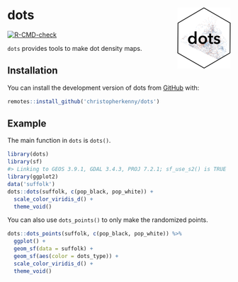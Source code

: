 
<!-- README.md is generated from README.Rmd. Please edit that file -->

# dots <img src="man/figures/logo.png" align="right" height="138" />

<!-- badges: start -->

[![R-CMD-check](https://github.com/christopherkenny/dots/actions/workflows/R-CMD-check.yaml/badge.svg)](https://github.com/christopherkenny/dots/actions/workflows/R-CMD-check.yaml)
<!-- badges: end -->

`dots` provides tools to make dot density maps.

## Installation

You can install the development version of dots from
[GitHub](https://github.com/) with:

``` r
remotes::install_github('christopherkenny/dots')
```

## Example

The main function in `dots` is `dots()`.

``` r
library(dots)
library(sf)
#> Linking to GEOS 3.9.1, GDAL 3.4.3, PROJ 7.2.1; sf_use_s2() is TRUE
library(ggplot2)
data('suffolk')
dots::dots(suffolk, c(pop_black, pop_white)) + 
  scale_color_viridis_d() + 
  theme_void()
```

You can also use `dots_points()` to only make the randomized points.

``` r
dots::dots_points(suffolk, c(pop_black, pop_white)) %>% 
  ggplot() + 
  geom_sf(data = suffolk) + 
  geom_sf(aes(color = dots_type)) + 
  scale_color_viridis_d() + 
  theme_void()
```

